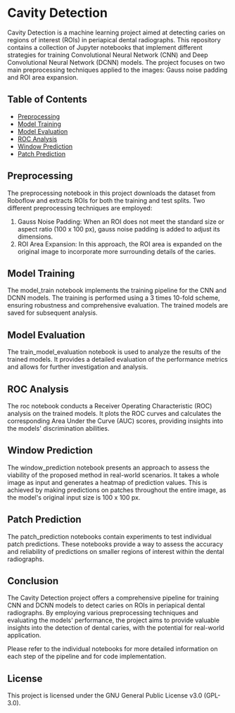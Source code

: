 # Cavity Detection

Cavity Detection is a machine learning project aimed at detecting caries on regions of interest (ROIs) in periapical dental radiographs. This repository contains a collection of Jupyter notebooks that implement different strategies for training Convolutional Neural Network (CNN) and Deep Convolutional Neural Network (DCNN) models. The project focuses on two main preprocessing techniques applied to the images: Gauss noise padding and ROI area expansion.

## Table of Contents
- [Preprocessing](#preprocessing)
- [Model Training](#model-training)
- [Model Evaluation](#model-evaluation)
- [ROC Analysis](#roc-analysis)
- [Window Prediction](#window-prediction)
- [Patch Prediction](#patch-prediction)

## Preprocessing
The preprocessing notebook in this project downloads the dataset from Roboflow and extracts ROIs for both the training and test splits. Two different preprocessing techniques are employed:
1. Gauss Noise Padding: When an ROI does not meet the standard size or aspect ratio (100 x 100 px), gauss noise padding is added to adjust its dimensions.
2. ROI Area Expansion: In this approach, the ROI area is expanded on the original image to incorporate more surrounding details of the caries.

## Model Training
The model_train notebook implements the training pipeline for the CNN and DCNN models. The training is performed using a 3 times 10-fold scheme, ensuring robustness and comprehensive evaluation. The trained models are saved for subsequent analysis.

## Model Evaluation
The train_model_evaluation notebook is used to analyze the results of the trained models. It provides a detailed evaluation of the performance metrics and allows for further investigation and analysis.

## ROC Analysis
The roc notebook conducts a Receiver Operating Characteristic (ROC) analysis on the trained models. It plots the ROC curves and calculates the corresponding Area Under the Curve (AUC) scores, providing insights into the models' discrimination abilities.

## Window Prediction
The window_prediction notebook presents an approach to assess the viability of the proposed method in real-world scenarios. It takes a whole image as input and generates a heatmap of prediction values. This is achieved by making predictions on patches throughout the entire image, as the model's original input size is 100 x 100 px.

## Patch Prediction
The patch_prediction notebooks contain experiments to test individual patch predictions. These notebooks provide a way to assess the accuracy and reliability of predictions on smaller regions of interest within the dental radiographs.

## Conclusion
The Cavity Detection project offers a comprehensive pipeline for training CNN and DCNN models to detect caries on ROIs in periapical dental radiographs. By employing various preprocessing techniques and evaluating the models' performance, the project aims to provide valuable insights into the detection of dental caries, with the potential for real-world application.

Please refer to the individual notebooks for more detailed information on each step of the pipeline and for code implementation.

## License

This project is licensed under the GNU General Public License v3.0 (GPL-3.0). 
